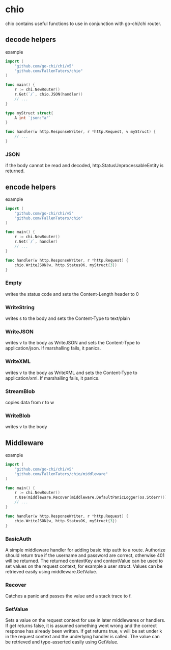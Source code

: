 # chio

chio contains useful functions to use in conjunction with go-chi/chi router.

## decode helpers

example

```go
import (
    "github.com/go-chi/chi/v5"
    "github.com/FallenTaters/chio"
)

func main() {
    r := chi.NewRouter()
    r.Get(`/`, chio.JSON(handler))
    // ...
}

type myStruct struct{
    A int `json:"a"`
}

func handler(w http.ResponseWriter, r *http.Request, v myStruct) {
    // ...
}
```

### JSON

if the body cannot be read and decoded, http.StatusUnprocessableEntity is returned.

## encode helpers

example

```go
import (
    "github.com/go-chi/chi/v5"
    "github.com/FallenTaters/chio"
)

func main() {
    r := chi.NewRouter()
    r.Get(`/`, handler)
    // ...
}

func handler(w http.ResponseWriter, r *http.Request) {
    chio.WriteJSON(w, http.StatusOK, myStruct{3})
}
```

### Empty

writes the status code and sets the Content-Length header to 0

### WriteString

writes s to the body and sets the Content-Type to text/plain

### WriteJSON

writes v to the body as WriteJSON and sets the Content-Type to application/json. If marshalling fails, it panics.

### WriteXML

writes v to the body as WriteXML and sets the Content-Type to application/xml. If marshalling fails, it panics.

### StreamBlob

copies data from r to w

### WriteBlob

writes v to the body

## Middleware

example

```go
import (
    "github.com/go-chi/chi/v5"
    "github.com/FallenTaters/chio/middleware"
)

func main() {
    r := chi.NewRouter()
    r.Use(middleware.Recover(middleware.DefaultPanicLogger(os.Stderr)))
    // ...
}

func handler(w http.ResponseWriter, r *http.Request) {
    chio.WriteJSON(w, http.StatusOK, myStruct{3})
}
```

### BasicAuth

A simple middleware handler for adding basic http auth to a route.
Authorize should return true if the username and password are correct, otherwise 401 will be returned.
The returned contextKey and contextValue can be used to set values on the request context, for example a user struct.
Values can be retrieved easily using middleware.GetValue.

### Recover

Catches a panic and passes the value and a stack trace to f.

### SetValue

Sets a value on the request context for use in later middlewares or handlers.
If get returns false, it is assumed something went wrong and the correct response has already been written.
If get returns true, v will be set under k in the request context and the underlying handler is called.
The value can be retrieved and type-asserted easily using GetValue.

